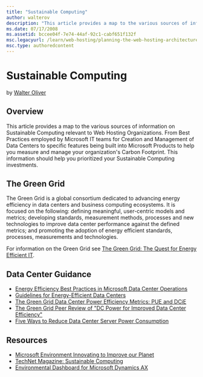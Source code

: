```yaml
---
title: "Sustainable Computing"
author: walterov
description: "This article provides a map to the various sources of information on Sustainable Computing relevant to Web Hosting Organizations. From Best Practices employe..."
ms.date: 07/17/2008
ms.assetid: bccee04f-7e74-44af-92c1-cabf651f132f
msc.legacyurl: /learn/web-hosting/planning-the-web-hosting-architecture/sustainable-computing
msc.type: authoredcontent
---
```

# Sustainable Computing

by [Walter Oliver](https://github.com/walterov)

## Overview

This article provides a map to the various sources of information on Sustainable Computing relevant to Web Hosting Organizations. From Best Practices employed by Microsoft IT teams for Creation and Management of Data Centers to specific features being built into Microsoft Products to help you measure and manage your organization's Carbon Footprint. This information should help you prioritized your Sustainable Computing investments.

## The Green Grid

The Green Grid is a global consortium dedicated to advancing energy efficiency in data centers and business computing ecosystems. It is focused on the following: defining meaningful, user-centric models and metrics; developing standards, measurement methods, processes and new technologies to improve data center performance against the defined metrics; and promoting the adoption of energy efficient standards, processes, measurements and technologies.

For information on the Green Grid see [The Green Grid: The Quest for Energy Efficient IT](https://www.microsoft.com/environment/our_commitment/articles/green_grid.aspx "The Green Grid: The Quest for Energy Efficient IT").

## Data Center Guidance

- [Energy Efficiency Best Practices in Microsoft Data Center Operations](https://www.microsoft.com/environment/our_commitment/articles/datacenter_bp.aspx "Energy Efficiency Best Practices in Microsoft Data Center Operations")
- [Guidelines for Energy-Efficient Data Centers](http://www.thegreengrid.org/gg_content/Green_Grid_Guidelines_WP.pdf "Guidelines for Energy-Efficient Data Centers")
- [The Green Grid Data Center Power Efficiency Metrics: PUE and DCiE](http://www.thegreengrid.org/gg_content/TGG_Data_Center_Power_Efficiency_Metrics_PUE_and_DCiE.pdf "The Green Grid Data Center Power Efficiency Metrics: PUE and DCiE")
- [The Green Grid Peer Review of "DC Power for Improved Data Center Efficiency"](http://www.thegreengrid.org/gg_content/White_Paper_12_-_LBNL_Peer_Review.pdf)
- [Five Ways to Reduce Data Center Server Power Consumption](http://www.thegreengrid.org/gg_content/White_Paper_7_-_Five_Ways_to_Save_Power.pdf "Five Ways to Reduce Data Center Server Power Consumption")

## Resources

- [Microsoft Environment Innovating to Improve our Planet](https://www.microsoft.com/environment/ "Microsoft Environment innovating to Improve our Planet")
- [TechNet Magazine: Sustainable Computing](https://technet.microsoft.com/en-us/magazine/cc462910.aspx "TechNet Magazine: Sustainable Computing")
- [Environmental Dashboard for Microsoft Dynamics AX](https://www.microsoft.com/environment/business_solutions/articles/dynamics_ax.aspx "Environmental Dashboard for Microsoft Dynamics AX")